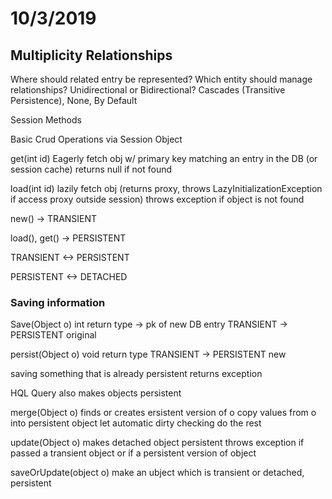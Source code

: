 # 10/3/2019

## Multiplicity Relationships

Where should related entry be represented?
Which entity should manage relationships?
Unidirectional or Bidirectional?
Cascades (Transitive Persistence), None, By Default

Session Methods

Basic Crud Operations via Session Object

get(int id)
Eagerly fetch obj w/ primary key matching an entry in the DB (or session cache)
returns null if not found

load(int id)
lazily fetch obj (returns proxy, throws LazyInitializationException if access proxy outside session)
throws exception if object is not found

new() -> TRANSIENT

load(), get() -> PERSISTENT

TRANSIENT <-> PERSISTENT

PERSISTENT <-> DETACHED

### Saving information

Save(Object o)
int return type -> pk of new DB entry
TRANSIENT -> PERSISTENT
original

persist(Object o)
void return type
TRANSIENT -> PERSISTENT
new

saving something that is already persistent returns exception

HQL Query also makes objects persistent

merge(Object o)
finds or creates ersistent version of o
copy values from o into persistent object
let automatic dirty checking do the rest

update(Object o)
makes detached object persistent
throws exception if passed a transient object or if a persistent version of object

saveOrUpdate(object o)
make an ubject which is transient or detached, persistent

